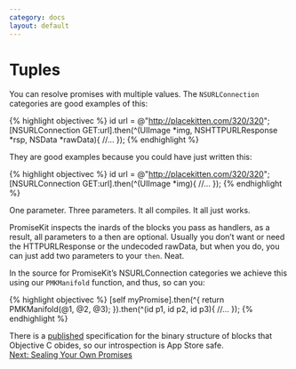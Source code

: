 ```yaml
---
category: docs
layout: default
---
```


# Tuples

You can resolve promises with multiple values. The `NSURLConnection` categories are good examples of this:

{% highlight objectivec %}
id url = @"http://placekitten.com/320/320";
[NSURLConnection GET:url].then(^(UIImage *img, NSHTTPURLResponse *rsp, NSData *rawData){
    //…
});
{% endhighlight %}

They are good examples because you could have just written this:

{% highlight objectivec %}
id url = @"http://placekitten.com/320/320";
[NSURLConnection GET:url].then(^(UIImage *img){
    //…
});
{% endhighlight %}

One parameter. Three parameters. It all compiles. It all just works.

PromiseKit inspects the inards of the blocks you pass as handlers, as a result, all parameters to a then are optional. Usually you don’t want or need the HTTPURLResponse or the undecoded rawData, but when you do, you can just add two parameters to your `then`. Neat.

In the source for PromiseKit’s NSURLConnection categories we achieve this using our `PMKManifold` function, and thus, so can you:

{% highlight objectivec %}
[self myPromise].then(^{
    return PMKManifold(@1, @2, @3);
}).then(^(id p1, id p2, id p3){
    //…
});
{% endhighlight %}

<aside>There is a <a href="http://clang.llvm.org/docs/Block-ABI-Apple.html">published</a> specification for the binary structure of blocks that Objective C obides, so our introspection is App Store safe.</aside>


<div><a class="pagination" href="/sealing-your-own-promises">Next: Sealing Your Own Promises</a></div>
